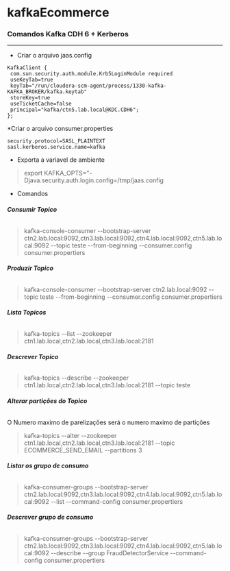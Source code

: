 # kafkaEcommerce

### Comandos Kafka CDH 6 + Kerberos
---
* Criar o arquivo jaas.config

```
KafkaClient {
 com.sun.security.auth.module.Krb5LoginModule required
 useKeyTab=true
 keyTab="/run/cloudera-scm-agent/process/1330-kafka-KAFKA_BROKER/kafka.keytab"
 storeKey=true
 useTicketCache=false
 principal="kafka/ctn5.lab.local@KDC.CDH6";
};
```

*Criar o arquivo consumer.properties
```
security.protocol=SASL_PLAINTEXT
sasl.kerberos.service.name=kafka
```

* Exporta a variavel de ambiente
>export KAFKA_OPTS="-Djava.security.auth.login.config=/tmp/jaas.config

* Comandos

###### _**Consumir Topico**_
> kafka-console-consumer --bootstrap-server ctn2.lab.local:9092,ctn3.lab.local:9092,ctn4.lab.local:9092,ctn5.lab.local:9092 --topic teste --from-beginning --consumer.config consumer.propertiers

###### _**Produzir Topico**_
> kafka-console-consumer --bootstrap-server ctn2.lab.local:9092 --topic teste --from-beginning --consumer.config consumer.propertiers

###### _**Lista Topicos**_
>kafka-topics --list --zookeeper ctn1.lab.local,ctn2.lab.local,ctn3.lab.local:2181

###### _**Descrever Topico**_
>kafka-topics --describe --zookeeper ctn1.lab.local,ctn2.lab.local,ctn3.lab.local:2181 --topic teste

###### _**Alterar partições do Topico**_
O Numero maximo de parelizações será o numero maximo de partições
>kafka-topics --alter --zookeeper ctn1.lab.local,ctn2.lab.local,ctn3.lab.local:2181 --topic ECOMMERCE_SEND_EMAIL --partitions 3

###### _**Listar os grupo de consumo**_
>kafka-consumer-groups  --bootstrap-server ctn2.lab.local:9092,ctn3.lab.local:9092,ctn4.lab.local:9092,ctn5.lab.local:9092 --list --command-config consumer.propertiers

###### _**Descrever grupo de consumo**_
>kafka-consumer-groups  --bootstrap-server ctn2.lab.local:9092,ctn3.lab.local:9092,ctn4.lab.local:9092,ctn5.lab.local:9092 --describe --group FraudDetectorService  --command-config consumer.propertiers


